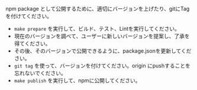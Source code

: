 npm package として公開するために、適切にバージョンを上げたり、gitにTagを付けてください。

- `make prepare` を実行して、ビルド、テスト、Lintを実行してください。
- 現在のバージョンを調べて、ユーザーに新しいバージョンを提案し、了承を得てください。
- その後、そのバージョンで公開できるように、package.jsonを更新してください。
- `git tag` を使って、バージョンを付けてください。origin にpushすることを忘れないでください。
- `make publish` を実行して、npmに公開してください。
